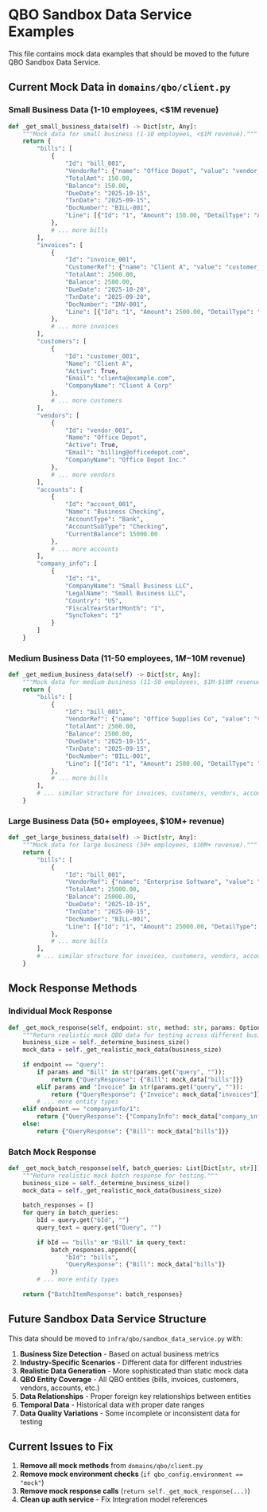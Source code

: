 # QBO Sandbox Data Service Examples

This file contains mock data examples that should be moved to the future QBO Sandbox Data Service.

## Current Mock Data in `domains/qbo/client.py`

### Small Business Data (1-10 employees, <$1M revenue)
```python
def _get_small_business_data(self) -> Dict[str, Any]:
    """Mock data for small business (1-10 employees, <$1M revenue)."""
    return {
        "bills": [
            {
                "Id": "bill_001",
                "VendorRef": {"name": "Office Depot", "value": "vendor_001"},
                "TotalAmt": 150.00,
                "Balance": 150.00,
                "DueDate": "2025-10-15",
                "TxnDate": "2025-09-15",
                "DocNumber": "BILL-001",
                "Line": [{"Id": "1", "Amount": 150.00, "DetailType": "AccountBasedExpenseLineDetail"}]
            },
            # ... more bills
        ],
        "invoices": [
            {
                "Id": "invoice_001",
                "CustomerRef": {"name": "Client A", "value": "customer_001"},
                "TotalAmt": 2500.00,
                "Balance": 2500.00,
                "DueDate": "2025-10-20",
                "TxnDate": "2025-09-20",
                "DocNumber": "INV-001",
                "Line": [{"Id": "1", "Amount": 2500.00, "DetailType": "SalesItemLineDetail"}]
            },
            # ... more invoices
        ],
        "customers": [
            {
                "Id": "customer_001",
                "Name": "Client A",
                "Active": True,
                "Email": "clienta@example.com",
                "CompanyName": "Client A Corp"
            },
            # ... more customers
        ],
        "vendors": [
            {
                "Id": "vendor_001", 
                "Name": "Office Depot",
                "Active": True,
                "Email": "billing@officedepot.com",
                "CompanyName": "Office Depot Inc."
            },
            # ... more vendors
        ],
        "accounts": [
            {
                "Id": "account_001",
                "Name": "Business Checking",
                "AccountType": "Bank",
                "AccountSubType": "Checking",
                "CurrentBalance": 15000.00
            },
            # ... more accounts
        ],
        "company_info": [
            {
                "Id": "1",
                "CompanyName": "Small Business LLC",
                "LegalName": "Small Business LLC",
                "Country": "US",
                "FiscalYearStartMonth": "1",
                "SyncToken": "1"
            }
        ]
    }
```

### Medium Business Data (11-50 employees, $1M-$10M revenue)
```python
def _get_medium_business_data(self) -> Dict[str, Any]:
    """Mock data for medium business (11-50 employees, $1M-$10M revenue)."""
    return {
        "bills": [
            {
                "Id": "bill_001",
                "VendorRef": {"name": "Office Supplies Co", "value": "vendor_001"},
                "TotalAmt": 2500.00,
                "Balance": 2500.00,
                "DueDate": "2025-10-15",
                "TxnDate": "2025-09-15",
                "DocNumber": "BILL-001",
                "Line": [{"Id": "1", "Amount": 2500.00, "DetailType": "AccountBasedExpenseLineDetail"}]
            },
            # ... more bills
        ],
        # ... similar structure for invoices, customers, vendors, accounts, company_info
    }
```

### Large Business Data (50+ employees, $10M+ revenue)
```python
def _get_large_business_data(self) -> Dict[str, Any]:
    """Mock data for large business (50+ employees, $10M+ revenue)."""
    return {
        "bills": [
            {
                "Id": "bill_001",
                "VendorRef": {"name": "Enterprise Software", "value": "vendor_001"},
                "TotalAmt": 25000.00,
                "Balance": 25000.00,
                "DueDate": "2025-10-15",
                "TxnDate": "2025-09-15",
                "DocNumber": "BILL-001",
                "Line": [{"Id": "1", "Amount": 25000.00, "DetailType": "AccountBasedExpenseLineDetail"}]
            },
            # ... more bills
        ],
        # ... similar structure for invoices, customers, vendors, accounts, company_info
    }
```

## Mock Response Methods

### Individual Mock Response
```python
def _get_mock_response(self, endpoint: str, method: str, params: Optional[Dict] = None) -> Dict[str, Any]:
    """Return realistic mock QBO data for testing across different business sizes."""
    business_size = self._determine_business_size()
    mock_data = self._get_realistic_mock_data(business_size)
    
    if endpoint == "query":
        if params and "Bill" in str(params.get("query", "")):
            return {"QueryResponse": {"Bill": mock_data["bills"]}}
        elif params and "Invoice" in str(params.get("query", "")):
            return {"QueryResponse": {"Invoice": mock_data["invoices"]}}
        # ... more entity types
    elif endpoint == "companyinfo/1":
        return {"QueryResponse": {"CompanyInfo": mock_data["company_info"]}}
    else:
        return {"QueryResponse": {"Bill": mock_data["bills"]}}
```

### Batch Mock Response
```python
def _get_mock_batch_response(self, batch_queries: List[Dict[str, str]]) -> Dict[str, Any]:
    """Return realistic mock batch response for testing."""
    business_size = self._determine_business_size()
    mock_data = self._get_realistic_mock_data(business_size)
    
    batch_responses = []
    for query in batch_queries:
        bId = query.get("bId", "")
        query_text = query.get("Query", "")
        
        if bId == "bills" or "Bill" in query_text:
            batch_responses.append({
                "bId": "bills",
                "QueryResponse": {"Bill": mock_data["bills"]}
            })
        # ... more entity types
    
    return {"BatchItemResponse": batch_responses}
```

## Future Sandbox Data Service Structure

This data should be moved to `infra/qbo/sandbox_data_service.py` with:

1. **Business Size Detection** - Based on actual business metrics
2. **Industry-Specific Scenarios** - Different data for different industries
3. **Realistic Data Generation** - More sophisticated than static mock data
4. **QBO Entity Coverage** - All QBO entities (bills, invoices, customers, vendors, accounts, etc.)
5. **Data Relationships** - Proper foreign key relationships between entities
6. **Temporal Data** - Historical data with proper date ranges
7. **Data Quality Variations** - Some incomplete or inconsistent data for testing

## Current Issues to Fix

1. **Remove all mock methods** from `domains/qbo/client.py`
2. **Remove mock environment checks** (`if qbo_config.environment == "mock"`)
3. **Remove mock response calls** (`return self._get_mock_response(...)`)
4. **Clean up auth service** - Fix Integration model references
